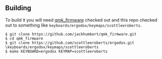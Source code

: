 ## Building

To build it you will need [qmk_firmware][qmk] checked out and this repo checked
out to something like `keyboards/ergodox/keymaps/scottleeroberts`.

 [qmk]: https://github.com/jackhumbert/qmk_firmware

```
$ git clone https://github.com/jackhumbert/qmk_firmware.git
$ cd qmk_firmware
$ git clone https://github.com/scottleeroberts/ergodox.git \keyboards/ergodox/keymaps/scottleeroberts
$ make KEYBOARD=ergodox KEYMAP=scottleeroberts
